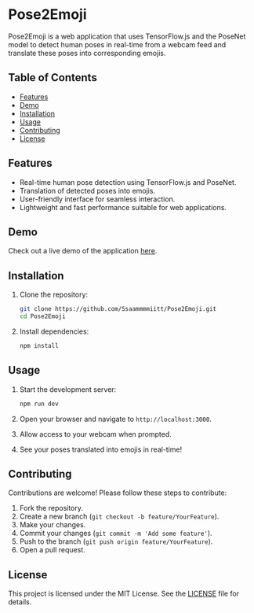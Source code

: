 
# Pose2Emoji

Pose2Emoji is a web application that uses TensorFlow.js and the PoseNet model to detect human poses in real-time from a webcam feed and translate these poses into corresponding emojis.

## Table of Contents

- [Features](#features)
- [Demo](#demo)
- [Installation](#installation)
- [Usage](#usage)
- [Contributing](#contributing)
- [License](#license)

## Features

- Real-time human pose detection using TensorFlow.js and PoseNet.
- Translation of detected poses into emojis.
- User-friendly interface for seamless interaction.
- Lightweight and fast performance suitable for web applications.

## Demo

Check out a live demo of the application [here](https://your-demo-link.com).

## Installation

1. Clone the repository:

   ```bash
   git clone https://github.com/Ssaammmmiitt/Pose2Emoji.git
   cd Pose2Emoji
   ```

2. Install dependencies:

   ```bash
   npm install
   ```

## Usage

1. Start the development server:

   ```bash
   npm run dev
   ```

2. Open your browser and navigate to `http://localhost:3000`.

3. Allow access to your webcam when prompted.

4. See your poses translated into emojis in real-time!

## Contributing

Contributions are welcome! Please follow these steps to contribute:

1. Fork the repository.
2. Create a new branch (`git checkout -b feature/YourFeature`).
3. Make your changes.
4. Commit your changes (`git commit -m 'Add some feature'`).
5. Push to the branch (`git push origin feature/YourFeature`).
6. Open a pull request.

## License

This project is licensed under the MIT License. See the [LICENSE](LICENSE) file for details.
